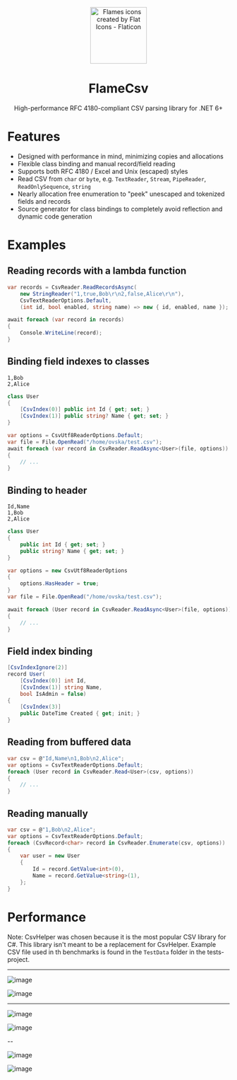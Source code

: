 <p align="center">
  <img
    width="128"
    height="128"
    title="Flames icons created by Flat Icons - Flaticon"
    src="https://user-images.githubusercontent.com/68028366/197605525-a4a8c70f-d757-441b-a26a-adcfaca9ee03.png" />
  <h1 align="center">FlameCsv</h1>
  <p align="center">High-performance RFC 4180-compliant CSV parsing library for .NET 6+</p>
</p>

# Features

- Designed with performance in mind, minimizing copies and allocations
- Flexible class binding and manual record/field reading
- Supports both RFC 4180 / Excel and Unix (escaped) styles
- Read CSV from `char` or `byte`, e.g. `TextReader`, `Stream`, `PipeReader`, `ReadOnlySequence`, `string`
- Nearly allocation free enumeration to "peek" unescaped and tokenized fields and records
- Source generator for class bindings to completely avoid reflection and dynamic code generation

# Examples

## Reading records with a lambda function
```csharp
var records = CsvReader.ReadRecordsAsync(
    new StringReader("1,true,Bob\r\n2,false,Alice\r\n"),
    CsvTextReaderOptions.Default,
    (int id, bool enabled, string name) => new { id, enabled, name });

await foreach (var record in records)
{
    Console.WriteLine(record);
}
```

## Binding field indexes to classes
```csv
1,Bob
2,Alice
```
```csharp
class User
{
    [CsvIndex(0)] public int Id { get; set; }
    [CsvIndex(1)] public string? Name { get; set; }
}
```
```csharp
var options = CsvUtf8ReaderOptions.Default;
var file = File.OpenRead("/home/ovska/test.csv");
await foreach (var record in CsvReader.ReadAsync<User>(file, options))
{
    // ...
}
```

## Binding to header
```csv
Id,Name
1,Bob
2,Alice
```
```csharp
class User
{
    public int Id { get; set; }
    public string? Name { get; set; }
}
```
```csharp
var options = new CsvUtf8ReaderOptions
{
    options.HasHeader = true;
}
var file = File.OpenRead("/home/ovska/test.csv");

await foreach (User record in CsvReader.ReadAsync<User>(file, options))
{
    // ...
}
```

## Field index binding
```csharp
[CsvIndexIgnore(2)]
record User(
    [CsvIndex(0)] int Id,
    [CsvIndex(1)] string Name,
    bool IsAdmin = false)
{
    [CsvIndex(3)]
    public DateTime Created { get; init; }
}
```

## Reading from buffered data
```csharp
var csv = @"Id,Name\n1,Bob\n2,Alice";
var options = CsvTextReaderOptions.Default;
foreach (User record in CsvReader.Read<User>(csv, options))
{
    // ...
}
```

## Reading manually
```csharp
var csv = @"1,Bob\n2,Alice";
var options = CsvTextReaderOptions.Default;
foreach (CsvRecord<char> record in CsvReader.Enumerate(csv, options))
{
    var user = new User
    {
        Id = record.GetValue<int>(0),
        Name = record.GetValue<string>(1),
    };
}
```

# Performance

Note: CsvHelper was chosen because it is the most popular CSV library for C#. This library isn't meant to be a replacement for CsvHelper.
Example CSV file used in th benchmarks is found in the `TestData` folder in the tests-project.

---

![image](https://user-images.githubusercontent.com/68028366/235344076-a82ccca6-b3a1-4a00-9509-dcf261aaad06.png)

![image](https://user-images.githubusercontent.com/68028366/235345259-87c1013b-91b4-4d60-bcaf-5924ed467df4.png)

---

![image](https://user-images.githubusercontent.com/68028366/235345278-67fef09b-b742-442b-a680-0e8675e8309c.png)

![image](https://user-images.githubusercontent.com/68028366/235345292-c77d3870-9fc6-456e-9e6b-05effd1300f5.png)

--

![image](https://user-images.githubusercontent.com/68028366/236668926-2e928850-36b8-4610-a50e-168fa56de8e0.png)

![image](https://user-images.githubusercontent.com/68028366/236668945-440fff1a-3b2d-4f57-8f94-6231f62afacc.png)
